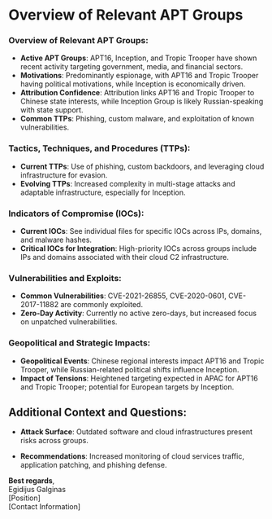 # Overview of Relevant APT Groups

### Overview of Relevant APT Groups:
   - **Active APT Groups**: APT16, Inception, and Tropic Trooper have shown recent activity targeting government, media, and financial sectors.
   - **Motivations**: Predominantly espionage, with APT16 and Tropic Trooper having political motivations, while Inception is economically driven.
   - **Attribution Confidence**: Attribution links APT16 and Tropic Trooper to Chinese state interests, while Inception Group is likely Russian-speaking with state support.
   - **Common TTPs**: Phishing, custom malware, and exploitation of known vulnerabilities.

### Tactics, Techniques, and Procedures (TTPs):
   - **Current TTPs**: Use of phishing, custom backdoors, and leveraging cloud infrastructure for evasion.
   - **Evolving TTPs**: Increased complexity in multi-stage attacks and adaptable infrastructure, especially for Inception.

### Indicators of Compromise (IOCs):
   - **Current IOCs**: See individual files for specific IOCs across IPs, domains, and malware hashes.
   - **Critical IOCs for Integration**: High-priority IOCs across groups include IPs and domains associated with their cloud C2 infrastructure.

### Vulnerabilities and Exploits:
   - **Common Vulnerabilities**: CVE-2021-26855, CVE-2020-0601, CVE-2017-11882 are commonly exploited.
   - **Zero-Day Activity**: Currently no active zero-days, but increased focus on unpatched vulnerabilities.

### Geopolitical and Strategic Impacts:
   - **Geopolitical Events**: Chinese regional interests impact APT16 and Tropic Trooper, while Russian-related political shifts influence Inception.
   - **Impact of Tensions**: Heightened targeting expected in APAC for APT16 and Tropic Trooper; potential for European targets by Inception.

## Additional Context and Questions:
- **Attack Surface**: Outdated software and cloud infrastructures present risks across groups.
  
- **Recommendations**: Increased monitoring of cloud services traffic, application patching, and phishing defense.

**Best regards**,  
Egidijus Galginas  
[Position]  
[Contact Information]
